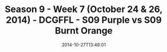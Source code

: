 ---
title: Season 9 - Week 7 (October 24 & 26, 2014) - DCGFFL - S09 Purple vs S09 Burnt
  Orange
teams-score:
- team: _teams/s09-purple.md
  score:
- team: _teams/s09-burnt-orange.md
  score: 13
mvp: Craig N. (Purple), Jacob Willis (B. Orange)
game-ball: N/A
sportsperson: ''
season: 9
week: 7
date: '2014-10-27T13:48:01'
pageid: season-9-week-7-4466-vs-4453
---